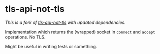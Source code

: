# tls-api-not-tls

*This is a fork of [tls-api-not-tls](https://crates.io/crates/tls-api-not-tls) with updated dependencies.*

Implementation which returns the (wrapped) socket in `connect` and `accept` operations. No TLS.

Might be useful in writing tests or something.
